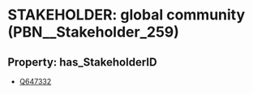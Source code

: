 # STAKEHOLDER: __global community__ (PBN__Stakeholder_259)

## Property: has_StakeholderID

* [Q647332](Q647332)

